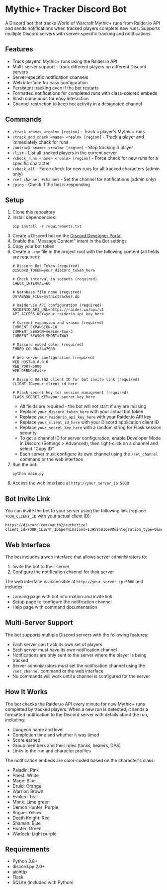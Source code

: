 # Mythic+ Tracker Discord Bot

A Discord bot that tracks World of Warcraft Mythic+ runs from Raider.io API and sends notifications when tracked players complete new runs. Supports multiple Discord servers with server-specific tracking and notifications.

## Features

- Track players' Mythic+ runs using the Raider.io API
- Multi-server support - track different players on different Discord servers
- Server-specific notification channels
- Web interface for easy configuration
- Persistent tracking even if the bot restarts
- Formatted notifications for completed runs with class-colored embeds
- Slash commands for easy interaction
- Channel restriction to keep bot activity in a designated channel

## Commands

- `/track <name> <realm> [region]` - Track a player's Mythic+ runs
- `/track_and_check <name> <realm> [region]` - Track a player and immediately check for runs
- `/untrack <name> <realm> [region]` - Stop tracking a player
- `/list` - List all tracked players in the current server
- `/check_runs <name> <realm> [region]` - Force check for new runs for a specific character
- `/check_all` - Force check for new runs for all tracked characters (admin only)
- `/set_channel #channel` - Set the channel for notifications (admin only)
- `/ping` - Check if the bot is responding

## Setup

1. Clone this repository
2. Install dependencies:
   ```
   pip install -r requirements.txt
   ```
3. Create a Discord bot on the [Discord Developer Portal](https://discord.com/developers/applications)
4. Enable the "Message Content" intent in the Bot settings
5. Copy your bot token
6. Create a `.env` file in the project root with the following content (all fields are required):
   ```
   # Discord Bot Token (required)
   DISCORD_TOKEN=your_discord_token_here

   # Check interval in seconds (required)
   CHECK_INTERVAL=60

   # Database file name (required)
   DATABASE_FILE=mythictracker.db

   # Raider.io API configuration (required)
   RAIDERIO_API_URL=https://raider.io/api/v1
   API_ACCESS_KEY=your_raiderio_api_key_here

   # Current expansion and season (required)
   CURRENT_EXPANSION=10
   CURRENT_SEASON=season-tww-3
   CURRENT_SEASON_SHORT=TWW3

   # Discord embed color (required)
   EMBED_COLOR=3447003

   # Web server configuration (required)
   WEB_HOST=0.0.0.0
   WEB_PORT=5000
   WEB_DEBUG=False

   # Discord OAuth2 client ID for bot invite link (required)
   CLIENT_ID=your_client_id_here

   # Flask secret key for session management (required)
   FLASK_SECRET_KEY=your_secret_key_here
   ```
   - All fields are required - the bot will not start if any are missing
   - Replace `your_discord_token_here` with your actual bot token
   - Replace `your_raiderio_api_key_here` with your Raider.io API key
   - Replace `your_client_id_here` with your Discord application client ID
   - Replace `your_secret_key_here` with a random string for Flask session security
   - To get a channel ID for server configuration, enable Developer Mode in Discord (Settings > Advanced), then right-click on a channel and select "Copy ID"
   - Each server must configure its own channel using the `/set_channel` command or the web interface
7. Run the bot:
   ```
   python main.py
   ```
8. Access the web interface at `http://your_server_ip:5000`

## Bot Invite Link

You can invite the bot to your server using the following link (replace `YOUR_CLIENT_ID` with your actual client ID):

```
https://discord.com/oauth2/authorize?client_id=YOUR_CLIENT_ID&permissions=139586816000&integration_type=0&scope=bot
```

## Web Interface

The bot includes a web interface that allows server administrators to:

1. Invite the bot to their server
2. Configure the notification channel for their server

The web interface is accessible at `http://your_server_ip:5000` and includes:

- Landing page with bot information and invite link
- Setup page to configure the notification channel
- Help page with command documentation

## Multi-Server Support

The bot supports multiple Discord servers with the following features:

- Each server can track its own set of players
- Each server must have its own notification channel
- Notifications are only sent to the server where the player is being tracked
- Server administrators must set the notification channel using the `/set_channel` command or the web interface
- No commands will work until a channel is configured for the server

## How It Works

The bot checks the Raider.io API every minute for new Mythic+ runs completed by tracked players. When a new run is detected, it sends a formatted notification to the Discord server with details about the run, including:

- Dungeon name and level
- Completion time and whether it was timed
- Score earned
- Group members and their roles (tanks, healers, DPS)
- Links to the run and character profiles

The notification embeds are color-coded based on the character's class:
- Paladin: Pink
- Priest: White
- Mage: Blue
- Druid: Orange
- Warrior: Brown
- Evoker: Teal
- Monk: Lime green
- Demon Hunter: Purple
- Rogue: Yellow
- Death Knight: Red
- Shaman: Blue
- Hunter: Green
- Warlock: Light purple

## Requirements

- Python 3.8+
- discord.py 2.0+
- aiohttp
- Flask
- SQLite (included with Python)
